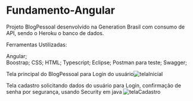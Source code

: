 # Fundamento-Angular

Projeto BlogPessoal desenvolvido na Generation Brasil com consumo de API, sendo o Heroku o banco de dados.

Ferramentas Ustilizadas:

Angular;
<br>
Boostrap;
CSS;
HTML;
Typescript;
Eclipse;
Postman para teste;
Swagger;

Tela principal do BlogPessoal para Login do usuário![telaInicial](https://user-images.githubusercontent.com/55770645/133827567-12bbed11-163d-490c-99ae-ee126cd9c06a.png)

Tela cadastro solicitando dados do usuário para Login, confirmação de senha por segurança, usando Security em java ![telaCadastro](https://user-images.githubusercontent.com/55770645/133827959-9f7e0f07-3a78-46df-b3e8-8651d40f0d3d.png)
